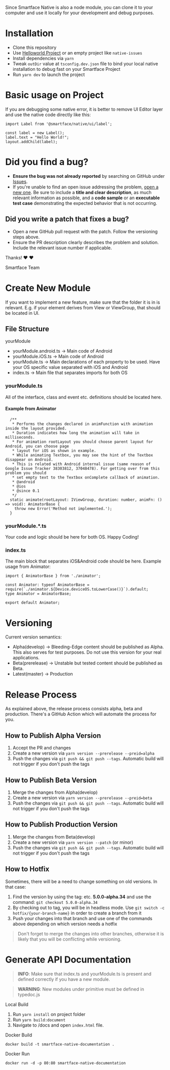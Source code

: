 Since Smartface Native is also a node module, you can clone it to your computer and use it locally for your development and debug purposes.

# Installation

- Clone this repository
- Use [Helloworld Project](https://github.com/smartface/helloworld-boilerplate) or an empty project like `native-issues`
- Install dependencies via `yarn`
- Tweak `outDir` value at `tsconfig.dev.json` file to bind your local native installation to debug fast on your Smartface Project
- Run `yarn dev` to launch the project

# Basic usage on Project

If you are debugging some native error, it is better to remove UI Editor layer and use the native code directly like this:

```
import Label from '@smartface/native/ui/label';

const label = new Label();
label.text = "Hello World!";
layout.addChild(label);
```

# Did you find a bug?

- **Ensure the bug was not already reported** by searching on GitHub under [Issues](https://github.com/smartface/native/issues).
- If you're unable to find an open issue addressing the problem, [open a new one](https://github.com/smartface/native/issues/new). Be sure to include a **title and clear description**, as much relevant information as possible, and a **code sample** or an **executable test case** demonstrating the expected behavior that is not occurring.

## **Did you write a patch that fixes a bug?**

- Open a new GitHub pull request with the patch. Follow the versioning steps above.
- Ensure the PR description clearly describes the problem and solution. Include the relevant issue number if applicable.

Thanks! :heart: :heart:

Smartface Team

# Create New Module

If you want to implement a new feature, make sure that the folder it is in is relevant.
E.g. if your element derives from View or ViewGroup, that should be located in UI.

## File Structure

yourModule

- yourModule.android.ts -> Main code of Android
- yourModule.iOS.ts -> Main code of Android
- yourModule.ts -> Main declarations of each property to be used. Have your OS specific value separated with iOS and Android
- index.ts -> Main file that separates imports for both OS

### yourModule.ts

All of the interface, class and event etc. definitions should be located here.

#### Example from Animator

```
  /**
   * Performs the changes declared in animFunction with animation inside the layout provided.
   * Duration indicates how long the animation will take in milliseconds.
   * For animation rootLayout you should choose parent layout for Android, you can choose page
   * layout for iOS as shown in example.
   * While animating Textbox, you may see the hint of the Textbox disappear on Android.
   * This is related with Android internal issue (same reason of Google Issue Tracker 38303812, 37048478). For getting over from this problem you should
   * set empty text to the Textbox onComplete callback of animation.
   * @android
   * @ios
   * @since 0.1
   */
  static animate(rootLayout: IViewGroup, duration: number, animFn: () => void): AnimatorBase {
    throw new Error('Method not implemented.');
  }
```

### yourModule.\*.ts

Your code and logic should be here for both OS. Happy Coding!

### index.ts

The main block that separates iOS&Android code should be here. Example usage from Animator:

```
import { AnimatorBase } from './animator';

const Animator: typeof AnimatorBase = require(`./animator.${Device.deviceOS.toLowerCase()}`).default;
type Animator = AnimatorBase;

export default Animator;
```

# Versioning

Current version semantics:

- Alpha(develop) -> Bleeding-Edge content should be published as Alpha. This also serves for test purposes. Do not use this version for your real applications.
- Beta(prerelease) -> Unstable but tested content should be published as Beta.
- Latest(master) -> Production

# Release Process

As explained above, the release process consists alpha, beta and production. There's a GitHub Action which will automate the process for you.

## How to Publish Alpha Version

1. Accept the PR and changes
2. Create a new version via `yarn version --prerelease --preid=alpha`
3. Push the changes via `git push && git push --tags`. Automatic build will not trigger if you don't push the tags

## How to Publish Beta Version

1. Merge the changes from Alpha(develop)
2. Create a new version via `yarn version --prerelease --preid=beta`
3. Push the changes via `git push && git push --tags`. Automatic build will not trigger if you don't push the tags

## How to Publish Production Version

1. Merge the changes from Beta(develop)
2. Create a new version via `yarn version --patch` (or minor)
3. Push the changes via `git push && git push --tags`. Automatic build will not trigger if you don't push the tags

## How to Hotfix

Sometimes, there will be a need to change something on old versions. In that case:

1. Find the version by using the tag: etc. **5.0.0-alpha.34** and use the command: `git checkout 5.0.0-alpha.34`
2. By checking out to tag, you will be in headless mode. Use `git switch -c hotfix/{your-branch-name}` in order to create a branch from it
3. Push your changes into that branch and use one of the commands above depending on which version needs a hotfix

> Don't forget to merge the changes into other branches, otherwise it is likely that you will be conflicting while versioning.

# Generate API Documentation

> **INFO**: Make sure that index.ts and yourModule.ts is present and defined correctly if you have a new module.

> **WARNING**: New modules under primitive must be defined in typedoc.js

Local Build

1. Run `yarn install` on project folder
2. Run `yarn build:document`
3. Navigate to /docs and open `index.html` file.

Docker Build

`docker build -t smartface-native-documentation .`

Docker Run

`docker run -d -p 80:80 smartface-native-documentation`
